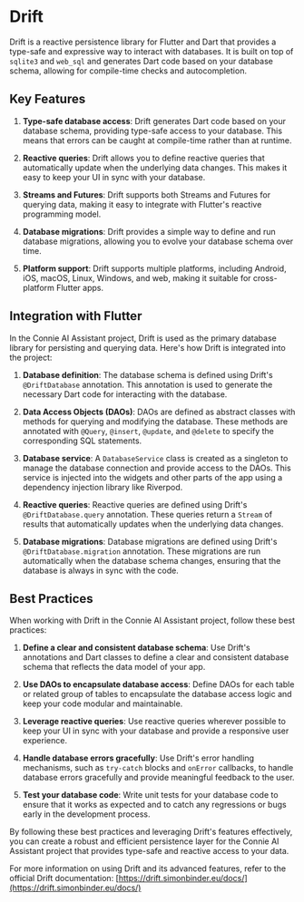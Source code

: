 # Drift

Drift is a reactive persistence library for Flutter and Dart that provides a type-safe and expressive way to interact with databases. It is built on top of `sqlite3` and `web_sql` and generates Dart code based on your database schema, allowing for compile-time checks and autocompletion.

## Key Features

1. **Type-safe database access**: Drift generates Dart code based on your database schema, providing type-safe access to your database. This means that errors can be caught at compile-time rather than at runtime.

2. **Reactive queries**: Drift allows you to define reactive queries that automatically update when the underlying data changes. This makes it easy to keep your UI in sync with your database.

3. **Streams and Futures**: Drift supports both Streams and Futures for querying data, making it easy to integrate with Flutter's reactive programming model.

4. **Database migrations**: Drift provides a simple way to define and run database migrations, allowing you to evolve your database schema over time.

5. **Platform support**: Drift supports multiple platforms, including Android, iOS, macOS, Linux, Windows, and web, making it suitable for cross-platform Flutter apps.

## Integration with Flutter

In the Connie AI Assistant project, Drift is used as the primary database library for persisting and querying data. Here's how Drift is integrated into the project:

1. **Database definition**: The database schema is defined using Drift's `@DriftDatabase` annotation. This annotation is used to generate the necessary Dart code for interacting with the database.

2. **Data Access Objects (DAOs)**: DAOs are defined as abstract classes with methods for querying and modifying the database. These methods are annotated with `@Query`, `@insert`, `@update`, and `@delete` to specify the corresponding SQL statements.

3. **Database service**: A `DatabaseService` class is created as a singleton to manage the database connection and provide access to the DAOs. This service is injected into the widgets and other parts of the app using a dependency injection library like Riverpod.

4. **Reactive queries**: Reactive queries are defined using Drift's `@DriftDatabase.query` annotation. These queries return a `Stream` of results that automatically updates when the underlying data changes.

5. **Database migrations**: Database migrations are defined using Drift's `@DriftDatabase.migration` annotation. These migrations are run automatically when the database schema changes, ensuring that the database is always in sync with the code.

## Best Practices

When working with Drift in the Connie AI Assistant project, follow these best practices:

1. **Define a clear and consistent database schema**: Use Drift's annotations and Dart classes to define a clear and consistent database schema that reflects the data model of your app.

2. **Use DAOs to encapsulate database access**: Define DAOs for each table or related group of tables to encapsulate the database access logic and keep your code modular and maintainable.

3. **Leverage reactive queries**: Use reactive queries wherever possible to keep your UI in sync with your database and provide a responsive user experience.

4. **Handle database errors gracefully**: Use Drift's error handling mechanisms, such as `try-catch` blocks and `onError` callbacks, to handle database errors gracefully and provide meaningful feedback to the user.

5. **Test your database code**: Write unit tests for your database code to ensure that it works as expected and to catch any regressions or bugs early in the development process.

By following these best practices and leveraging Drift's features effectively, you can create a robust and efficient persistence layer for the Connie AI Assistant project that provides type-safe and reactive access to your data.

For more information on using Drift and its advanced features, refer to the official Drift documentation: [https://drift.simonbinder.eu/docs/](https://drift.simonbinder.eu/docs/) 